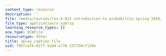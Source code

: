 ```yaml
---
content_type: resource
description: ''
file: /media/courses/res-6-012-introduction-to-probability-spring-2018/795fcaf6627f5ad4a778237750cf13de_NbYB0fiHoCs.vtt
file_type: application/x-subrip
learning_resource_types: []
ocw_type: OCWFile
resourcetype: Other
title: 3play caption file
uid: 795fcaf6-627f-5ad4-a778-237750cf13de
---
```

